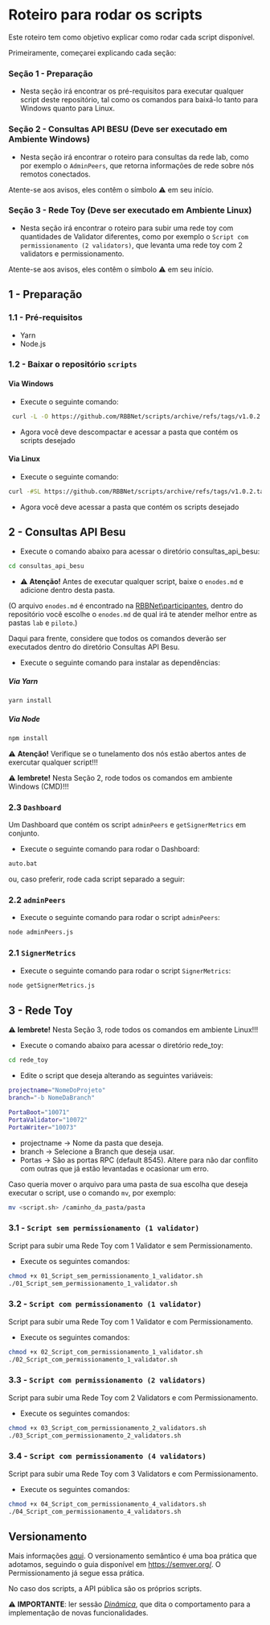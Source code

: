 # Roteiro para rodar os scripts

Este roteiro tem como objetivo explicar como rodar cada script disponível.

Primeiramente, começarei explicando cada seção:

### **Seção 1 - Preparação**

- Nesta seção irá encontrar os pré-requisitos para executar qualquer script deste repositório, tal como os comandos para baixá-lo tanto para Windows quanto para Linux.

### **Seção 2 - Consultas API BESU** (Deve ser executado em Ambiente Windows)

- Nesta seção irá encontrar o roteiro para consultas da rede lab, como por exemplo o `AdminPeers`, que retorna informações de rede sobre nós remotos conectados.

Atente-se aos avisos, eles contêm o símbolo ⚠️ em seu início. 

### **Seção 3 - Rede Toy** (Deve ser executado em Ambiente Linux)

- Nesta seção irá encontrar o roteiro para subir uma rede toy com quantidades de Validator diferentes, como por exemplo o `Script com permissionamento (2 validators)`, que levanta uma rede toy com 2 validators e permissionamento.

Atente-se aos avisos, eles contêm o símbolo ⚠️ em seu início. 

## 1 - Preparação

### 1.1 - Pré-requisitos

- Yarn
- Node.js

### 1.2 - Baixar o repositório `scripts`

#### Via Windows
- Execute o seguinte comando:

```bash
 curl -L -O https://github.com/RBBNet/scripts/archive/refs/tags/v1.0.2.zip

 ```

- Agora você deve descompactar e acessar a pasta que contém os scripts desejado

#### Via Linux

- Execute o seguinte comando:

```bash
curl -#SL https://github.com/RBBNet/scripts/archive/refs/tags/v1.0.2.tar.gz | tar xz

 ```

- Agora você deve acessar a pasta que contém os scripts desejado

## 2 - Consultas API Besu

- Execute o comando abaixo para acessar o diretório consultas_api_besu: 

```bash
cd consultas_api_besu

```

-  ⚠️ **Atenção!** Antes de executar qualquer script, baixe o `enodes.md` e adicione dentro desta pasta. 

(O arquivo `enodes.md` é encontrado na [RBBNet\participantes](https://github.com/RBBNet/participantes), dentro do repositório você escolhe o `enodes.md` de qual irá te atender melhor entre as pastas `lab` e `piloto`.)

Daqui para frente, considere que todos os comandos deverão ser executados dentro do diretório Consultas API Besu.

- Execute o seguinte comando para instalar as dependências:

##### **Via Yarn**

```bash
yarn install

```

##### **Via Node**

```bash
npm install

```

 ⚠️ **Atenção!** Verifique se o tunelamento dos nós estão abertos antes de exercutar qualquer script!!!

 ⚠️ **lembrete!** Nesta Seção 2, rode todos os comandos em ambiente Windows (CMD)!!!

### 2.3 `Dashboard`

Um Dashboard que contém os script `adminPeers` e `getSignerMetrics` em conjunto.

-  Execute o seguinte comando para rodar o Dashboard:

```bash
auto.bat

```

ou, caso preferir, rode cada script separado a seguir:

### 2.2 `adminPeers`

- Execute o seguinte comando para rodar o script `adminPeers`:

```bash
node adminPeers.js

```

### 2.1 `SignerMetrics`

- Execute o seguinte comando para rodar o script `SignerMetrics`:

```bash
node getSignerMetrics.js

```

## 3 - Rede Toy

⚠️ **lembrete!** Nesta Seção 3, rode todos os comandos em ambiente Linux!!!

- Execute o comando abaixo para acessar o diretório rede_toy: 

```bash
cd rede_toy

```

- Edite o script que deseja alterando as seguintes variáveis:

```bash
projectname="NomeDoProjeto"
branch="-b NomeDaBranch"

PortaBoot="10071"
PortaValidator="10072"
PortaWriter="10073"
```
- projectname -> Nome da pasta que deseja.
- branch -> Selecione a Branch que deseja usar.
- Portas -> São as portas RPC (default 8545). Altere para não dar conflito com outras que já estão levantadas e ocasionar um erro.

Caso queria mover o arquivo para uma pasta de sua escolha que deseja executar o script, use o comando `mv`, por exemplo:

```bash
mv <script.sh> /caminho_da_pasta/pasta

```

### 3.1 - `Script sem permissionamento (1 validator)`

Script para subir uma Rede Toy com 1 Validator e sem Permissionamento.

- Execute os seguintes comandos:

```bash
chmod +x 01_Script_sem_permissionamento_1_validator.sh
./01_Script_sem_permissionamento_1_validator.sh

```

### 3.2 - `Script com permissionamento (1 validator)`

Script para subir uma Rede Toy com 1 Validator e com Permissionamento.

- Execute os seguintes comandos:

```bash
chmod +x 02_Script_com_permissionamento_1_validator.sh
./02_Script_com_permissionamento_1_validator.sh

```

### 3.3 - `Script com permissionamento (2 validators)`

Script para subir uma Rede Toy com 2 Validators e com Permissionamento.

- Execute os seguintes comandos:

```bash
chmod +x 03_Script_com_permissionamento_2_validators.sh
./03_Script_com_permissionamento_2_validators.sh

```

### 3.4 - `Script com permissionamento (4 validators)`

Script para subir uma Rede Toy com 3 Validators e com Permissionamento.

- Execute os seguintes comandos:

```bash
chmod +x 04_Script_com_permissionamento_4_validators.sh
./04_Script_com_permissionamento_4_validators.sh

```

## Versionamento
Mais informações [aqui](https://github.com/RBBNet/rbb/blob/master/Versionamento.md). O versionamento semântico é uma boa prática que adotamos, seguindo o guia disponível em https://semver.org/. O Permissionamento já segue essa prática.

No caso dos scripts, a API pública são os próprios scripts.

⚠️ **IMPORTANTE**: ler sessão [_Dinâmica_](https://github.com/RBBNet/rbb/blob/master/Versionamento.md#din%C3%A2mica), que dita o comportamento para a implementação de novas funcionalidades.

